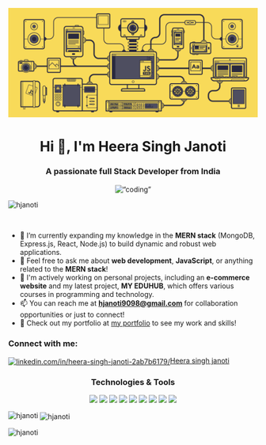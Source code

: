 [![MasterHead](https://raw.githubusercontent.com/muhammadnurulahsan/muhammadnurulahsan/main/ahsan.gif)](https://hjanoti.io)

<h1 align="center">Hi 👋, I'm Heera Singh Janoti</h1>
<h3 align="center">A passionate full Stack Developer from India</h3>
<center>
<img align="center" alt= “coding” src="https://webcoder.co.in/wp-content/uploads/2021/04/website.gif">
</center>
<p align="left"> <img src="https://komarev.com/ghpvc/?username=hjanoti&label=Profile%20views&color=0e75b6&style=flat" alt="hjanoti" /> </p>

<p align="left"> <a href="https://twitter.com/" target="blank"><img src="https://img.shields.io/twitter/follow/?logo=twitter&style=for-the-badge" alt="" /></a> </p>


- 🌱 I’m currently expanding my knowledge in the **MERN stack** (MongoDB, Express.js, React, Node.js) to build dynamic and robust web applications.
- 💬 Feel free to ask me about **web development**, **JavaScript**, or anything related to the **MERN stack**!
- 🚀 I'm actively working on personal projects, including an **e-commerce website** and my latest project, **MY EDUHUB**, which offers various courses in programming and technology.
- 📫 You can reach me at **[hjanoti9098@gmail.com](mailto:hjanoti9098@gmail.com)** for collaboration opportunities or just to connect!
- 🔗 Check out my portfolio at [my portfolio](https://hjanoti.github.io/HeeraSinghJanoti-portfolio/) to see my work and skills!

<h3 align="left">Connect with me:</h3>
<p align="left">
<a href="https://www.linkedin.com/in/heera-singh-janoti-2ab7b6179/" target="blank"><img align="center" src="https://static.vecteezy.com/system/resources/previews/018/930/587/original/linkedin-logo-linkedin-icon-transparent-free-png.png" alt="linkedin.com/in/heera-singh-janoti-2ab7b6179/" height="50" width="60" />Heera singh janoti</a>
</p>

<h3 align="center">Technologies & Tools</h3>
<p align="center">
  <img src="https://img.shields.io/badge/HTML5-E34F26?style=flat&logo=html5&logoColor=white" />
  <img src="https://img.shields.io/badge/CSS3-1572B6?style=flat&logo=css3&logoColor=white" />
  <img src="https://img.shields.io/badge/JavaScript-F7DF1E?style=flat&logo=javascript&logoColor=black" />
  <img src="https://img.shields.io/badge/React-61DAFB?style=flat&logo=react&logoColor=black" />
  <img src="https://img.shields.io/badge/Node.js-339933?style=flat&logo=nodedotjs&logoColor=white" />
  <img src="https://img.shields.io/badge/Express.js-FFEB3B?style=flat&logo=express&logoColor=black" />
  <img src="https://img.shields.io/badge/MongoDB-47A248?style=flat&logo=mongodb&logoColor=white" />
  <img src="https://img.shields.io/badge/Redux-764ABC?style=flat&logo=redux&logoColor=white" />
  <img src="https://img.shields.io/badge/TailwindCSS-06B6D4?style=flat&logo=tailwind-css&logoColor=white" />
</p>






<p><img align="left" src="https://github-readme-stats.vercel.app/api/top-langs?username=hjanoti&show_icons=true&locale=en&layout=compact" alt="hjanoti" /></p>

<p>&nbsp;<img align="center" src="https://github-readme-stats.vercel.app/api?username=hjanoti&show_icons=true&locale=en" alt="hjanoti" /></p>

<p><img align="center" src="https://github-readme-streak-stats.herokuapp.com/?user=hjanoti&" alt="hjanoti" /></p>
